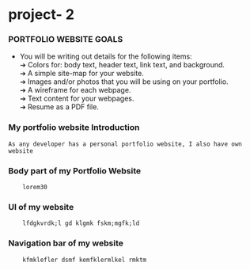# project- 2

### PORTFOLIO WEBSITE GOALS

* You will be writing out details for the following items:<br>
➔ Colors for: body text, header text, link text, and background.<br>
➔ A simple site-map for your website.<br>
➔ Images and/or photos that you will be using on your portfolio.<br>
➔ A wireframe for each webpage.<br>
➔ Text content for your webpages.<br>
➔ Resume as a PDF file.<br>


### My portfolio website Introduction

    As any developer has a personal portfolio website, I also have own website 
    
    
    
    
 ### Body part of my Portfolio Website
        lorem30

### UI of my website

        lfdgkvrdk;l gd klgmk fskm;mgfk;ld
        
### Navigation bar of my website 

        kfmklefler dsmf kemfklermlkel rmktm
